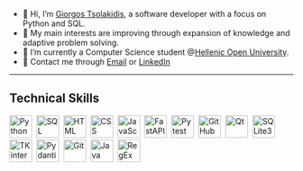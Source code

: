 - 👋 Hi, I’m <a href="https://www.linkedin.com/in/giorgos-tsolakidis-130266155/">Giorgos Tsolakidis</a>, a software developer with a focus on Python and SQL.
- 👀 My main interests are improving through expansion of knowledge and adaptive problem solving. 
- 🌱 I’m currently a Computer Science student @<a href="https://www.eap.gr/en/undergraduate/computer-science/">Hellenic Open University</a>.
- <span>&#128231;</span> Contact me through <a href="mailto:black_baron94@hotmail.com" target="_blank">Email</a> or <a href="https://www.linkedin.com/in/giorgos-tsolakidis-130266155/">LinkedIn</a>
<hr/>
<h2>Technical Skills</h2>
  <div dir=auto>
    <p dir=auto>
      <img src="https://cdn3.iconfinder.com/data/icons/logos-and-brands-adobe/512/267_Python-512.png" title="Python" alt="Python" width="40" height="40" style="max-width: 100%;">&nbsp</img>
      <img src="https://w7.pngwing.com/pngs/525/959/png-transparent-microsoft-azure-sql-database-microsoft-sql-server-cloud-computing-text-trademark-logo-thumbnail.png" title="SQL" alt="SQL" width="40" height="40" style="max-width: 100%;">&nbsp</img>
      <img src="https://upload.wikimedia.org/wikipedia/commons/thumb/6/61/HTML5_logo_and_wordmark.svg/512px-HTML5_logo_and_wordmark.svg.png" title="HTML" alt="HTML" width="40" height="40" style="max-width: 100%;">&nbsp</img>
      <img src="https://upload.wikimedia.org/wikipedia/commons/thumb/d/d5/CSS3_logo_and_wordmark.svg/1452px-CSS3_logo_and_wordmark.svg.png" title="CSS" alt="CSS" width="40" height="40" style="max-width: 100%;">&nbsp</img>
      <img src="https://upload.wikimedia.org/wikipedia/commons/6/6a/JavaScript-logo.png" title="JavaScript" alt="JavaScript" width="40" height="40" style="max-width: 100%;">&nbsp</img>
      <img src="https://img.shields.io/badge/-009688?logo=fastapi&logoColor=white&style=plastic" title="FastAPI" alt="FastAPI" width="40" height="40" style="max-width: 100%;">&nbsp</img>
      <img src="https://img.shields.io/badge/-3670A0?logo=pytest&logoColor=white&style=plastic" title="Pytest" alt="Pytest" width="40" height="40" style="max-width: 100%;">&nbsp</img>
      <img src="https://img.shields.io/badge/-2088FF?logo=githubactions&logoColor=white&style=plastic" title="GitHubActions" alt="GitHubActions" width="40" height="40" style="max-width: 100%;">&nbsp</img>
      <img src="https://upload.wikimedia.org/wikipedia/commons/f/fc/Qt_logo_2013.svg" title="Qt" alt="Qt" width="40" height="40" style="max-width: 100%;">&nbsp</img>
      <img src="https://upload.wikimedia.org/wikipedia/commons/thumb/9/97/Sqlite-square-icon.svg/1200px-Sqlite-square-icon.svg.png" title="SQLite3" alt="SQLite3" width="40" height="40" style="max-width: 100%;">&nbsp</img>
      <img src="https://storage.googleapis.com/replit/images/1619744706953_a11b5e0a6acf250ac95d9b46d5a2673f.jpeg" title="TKinter" alt="TKinter" width="40" height="40" style="max-width: 100%;">&nbsp</img>
      <img src="https://avatars.githubusercontent.com/u/110818415?s=200&v=4" title="Pydantic" alt="Pydantic" width="40" height="40" style="max-width: 100%;">&nbsp</img>
      <img src="https://git-scm.com/images/logos/downloads/Git-Icon-1788C.png" title="Git" alt="Git" width="40" height="40" style="max-width: 100%;">&nbsp</img>
      <img src="https://cdn.iconscout.com/icon/free/png-256/free-java-logo-icon-download-in-svg-png-gif-file-formats--wordmark-programming-language-pack-logos-icons-1174953.png" title="Java" alt="Java" width="40" height="40" style="max-width: 100%;">&nbsp</img>
      <img src="https://user-images.githubusercontent.com/5418178/175823761-ee7996b9-57be-4abf-be93-0ad25e7f37f0.png" title="RegEx" alt="RegEx" width="40" height="40" style="max-width: 100%;">&nbsp</img> 
    </p>
</div>
